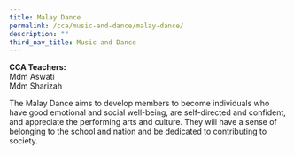 ```yaml
---
title: Malay Dance
permalink: /cca/music-and-dance/malay-dance/
description: ""
third_nav_title: Music and Dance
---
```

**CCA Teachers:**   
Mdm Aswati    
Mdm Sharizah   

The Malay Dance aims to develop members to become individuals who have good emotional and social well-being, are self-directed and confident, and appreciate the performing arts and culture. They will have a sense of belonging to the school and nation and be dedicated to contributing to society.